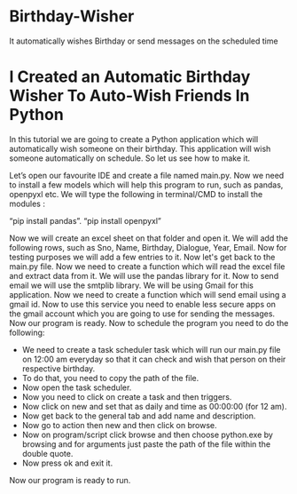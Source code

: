 # Birthday-Wisher
It automatically wishes Birthday or send messages on the scheduled time
# I Created an Automatic Birthday Wisher To Auto-Wish Friends In Python
In this tutorial we are going to create a Python application which will automatically wish someone on their birthday. This application will wish someone automatically on schedule. So let us see how to make it.

Let’s open our favourite IDE and create a file named main.py. Now we need to install a few models which will help this program to run, such as pandas, openpyxl etc. We will type the following in terminal/CMD to install the modules :

“pip install pandas”.
“pip install openpyxl”

Now we will create an excel sheet on that folder and open it. We will add the following rows, such as Sno, Name, Birthday, Dialogue, Year, Email. Now for testing purposes we will add a few entries to it. Now let's get back to the main.py file. Now we need to create a function which will read the excel file and extract data from it. We will use the pandas library for it. Now to send email we will use the smtplib library. We will be using Gmail for this application. Now we need to create a function which will send email using a gmail id. Now to use this service you need to enable less secure apps on the gmail account which you are going to use for sending the messages. Now our program is ready. Now to schedule the program you need to do the following:

* We need to create a task scheduler task which will run our main.py file on 12:00 am everyday so that it can check and wish that person on their respective birthday.
* To do that, you need to copy the path of the file.
* Now open the task scheduler.
* Now you need to click on  create a task and then triggers.
* Now click on new and set that as daily and time as 00:00:00 (for 12 am).
* Now get back to the general tab and add name and description.
* Now go to action then new and then click on browse.
* Now on program/script click browse and then choose python.exe by browsing and for arguments just paste the path of the file within the double quote.
* Now press ok and exit it.

Now our program is ready to run.
